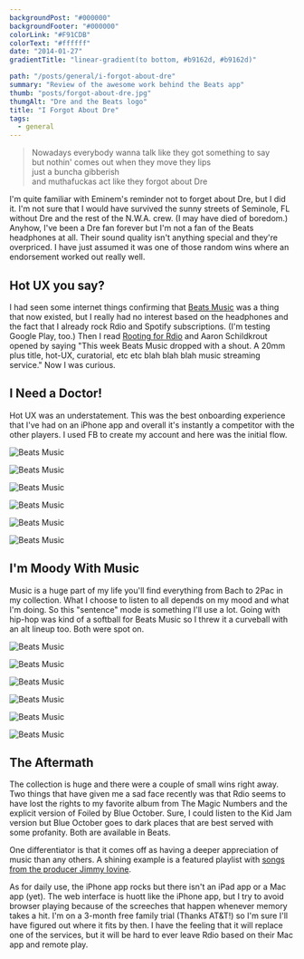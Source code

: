 ```yaml
---
backgroundPost: "#000000"
backgroundFooter: "#000000"
colorLink: "#F91CDB"
colorText: "#ffffff"
date: "2014-01-27"
gradientTitle: "linear-gradient(to bottom, #b9162d, #b9162d)"

path: "/posts/general/i-forgot-about-dre"
summary: "Review of the awesome work behind the Beats app"
thumb: "posts/forgot-about-dre.jpg"
thumgAlt: "Dre and the Beats logo"
title: "I Forgot About Dre"
tags:
  - general
---
```


<style>
  .post-header h1 {
    font-size: clamp(2rem, 2rem + 6vw, 8rem);
  }
</style>

> Nowadays everybody wanna talk like they got something to say  
> but nothin' comes out when they move they lips  
> just a buncha gibberish  
> and muthafuckas act like they forgot about Dre

I'm quite familiar with Eminem's reminder not to forget about Dre, but I did it. I'm not sure that I would have survived the sunny streets of Seminole, FL without Dre and the rest of the N.W.A. crew. (I may have died of boredom.) Anyhow, I've been a Dre fan forever but I'm not a fan of the Beats headphones at all. Their sound quality isn't anything special and they're overpriced. I have just assumed it was one of those random wins where an endorsement worked out really well.

## Hot UX you say?

I had seen some internet things confirming that [Beats Music](https://www.beatsmusic.com/) was a thing that now existed, but I really had no interest based on the headphones and the fact that I already rock Rdio and Spotify subscriptions. (I'm testing Google Play, too.) Then I read [Rooting for Rdio](https://medium.com/dear-blank/69f99fc29d1) and Aaron Schildkrout opened by saying "This week Beats Music dropped with a shout. A 20mm plus title, hot-UX, curatorial, etc etc blah blah blah music streaming service." Now I was curious.

## I Need a Doctor!

Hot UX was an understatement. This was the best onboarding experience that I've had on an iPhone app and overall it's instantly a competitor with the other players. I used FB to create my account and here was the initial flow.

![Beats Music](/posts/general/i-forgot-about-dre/bm-01.jpg)

![Beats Music](/posts/general/i-forgot-about-dre/bm-02.jpg)

![Beats Music](/posts/general/i-forgot-about-dre/bm-03.jpg)

![Beats Music](/posts/general/i-forgot-about-dre/bm-04.jpg)

![Beats Music](/posts/general/i-forgot-about-dre/bm-05.jpg)

![Beats Music](/posts/general/i-forgot-about-dre/bm-06.jpg)

## I'm Moody With Music

Music is a huge part of my life you'll find everything from Bach to 2Pac in my collection. What I choose to listen to all depends on my mood and what I'm doing. So this "sentence" mode is something I'll use a lot. Going with hip-hop was kind of a softball for Beats Music so I threw it a curveball with an alt lineup too. Both were spot on.

![Beats Music](/posts/general/i-forgot-about-dre/bm-07.jpg)

![Beats Music](/posts/general/i-forgot-about-dre/bm-08.jpg)

![Beats Music](/posts/general/i-forgot-about-dre/bm-09.jpg)

![Beats Music](/posts/general/i-forgot-about-dre/bm-13.jpg)

![Beats Music](/posts/general/i-forgot-about-dre/bm-14.jpg)

![Beats Music](/posts/general/i-forgot-about-dre/bm-15.jpg)

## The Aftermath

The collection is huge and there were a couple of small wins right away. Two things that have given me a sad face recently was that Rdio seems to have lost the rights to my favorite album from The Magic Numbers and the explicit version of Foiled by Blue October. Sure, I could listen to the Kid Jam version but Blue October goes to dark places that are best served with some profanity. Both are available in Beats.

One differentiator is that it comes off as having a deeper appreciation of music than any others. A shining example is a featured playlist with [songs from the producer Jimmy Iovine](https://listen.beatsmusic.com/playlists/pl139509655985455616).

As for daily use, the iPhone app rocks but there isn't an iPad app or a Mac app (yet). The web interface is huott like the iPhone app, but I try to avoid browser playing because of the screeches that happen whenever memory takes a hit. I'm on a 3-month free family trial (Thanks AT&T!) so I'm sure I'll have figured out where it fits by then. I have the feeling that it will replace one of the services, but it will be hard to ever leave Rdio based on their Mac app and remote play.
